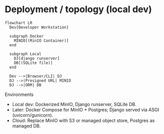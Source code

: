 # Deployment / topology (local dev)

```mermaid
flowchart LR
  Dev[Developer Workstation]

  subgraph Docker
    MINIO[(MinIO Container)]
  end

  subgraph Local
    DJ[django runserver]
    DB[(SQLite file)]
  end

  Dev -->|Browser/CLI| DJ
  DJ -->|Presigned URL| MINIO
  DJ -->|ORM| DB
```

Environments
- Local dev: Dockerized MinIO, Django runserver, SQLite DB.
- Later: Docker Compose for MinIO + Postgres; Django served via ASGI (uvicorn/gunicorn).
- Cloud: Replace MinIO with S3 or managed object store, Postgres as managed DB.
